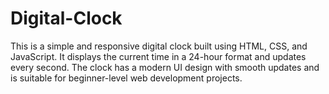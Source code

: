 # Digital-Clock
This is a simple and responsive digital clock built using HTML, CSS, and JavaScript. It displays the current time in a 24-hour format and updates every second. The clock has a modern UI design with smooth updates and is suitable for beginner-level web development projects.
